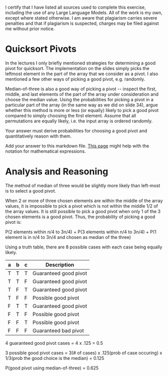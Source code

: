 I certify that I have listed all sources used to complete this exercise, including the use of any Large Language Models. All of the work is my own, except where stated otherwise. I am aware that plagiarism carries severe penalties and that if plagiarism is suspected, charges may be filed against me without prior notice.
# Quicksort Pivots

In the lectures I only briefly mentioned strategies for determining a good pivot
for quicksort. The implementation on the slides simply picks the leftmost
element in the part of the array that we consider as a pivot. I also mentioned a
few other ways of picking a good pivot, e.g. randomly.

Median-of-three is also a good way of picking a pivot -- inspect the first,
middle, and last elements of the part of the array under consideration and
choose the median value. Using the probabilities for picking a pivot in a
particular part of the array (in the same way as we did on slide 34), argue
whether this method is more or less (or equally) likely to pick a good pivot
compared to simply choosing the first element. Assume that all permutations are
equally likely, i.e. the input array is ordered randomly.

Your answer must derive probabilities for choosing a good pivot and
quantitatively reason with them.

Add your answer to this markdown file. [This
page](https://docs.github.com/en/get-started/writing-on-github/working-with-advanced-formatting/writing-mathematical-expressions)
might help with the notation for mathematical expressions.

# Analysis and Reasoning
The method of median of three would be slightly more likely than left-most is to select a good pivot.

When 2 or more of three chosen elements are within the middle of the array values, it is impossible to pick a pivot which is not 
within the middle 1/2 of the array values. It is still possible to pick a good pivot when only 1 of the 3 chosen elements is a good
pivot. Thus, the probability of picking a good pivot is:

P(2 elements within n/4 to 3n/4) + P(3 elements within n/4 to 3n/4) + P(1 element is in n/4 to 3n/4 and chosen as median of the three)

Using a truth table, there are 8 possible cases with each case being equally likely.

| a | b | c | Description                   |
|---|---|---|-------------------------------|
| T | T | T | Guaranteed good pivot         |
| T | T | F | Guaranteed good pivot         |
| T | F | T | Guaranteed good pivot         |
| T | F | F | Possible good pivot           |
| F | T | T | Guaranteed good pivot         |
| F | T | F | Possible good pivot           |
| F | F | T | Possible good pivot           |
| F | F | F | Guaranteed bad pivot          |

4 guaranteed good pivot cases = 4 x .125 = 0.5

3 possible good pivot cases = 3(# of cases) x .125(prob of case occuring) x 1/3(prob the good choice is the median) = 0.125

P(good pivot using median-of-three) = 0.625
